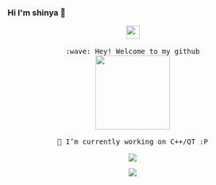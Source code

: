 ### Hi I'm shinya 👋

<p align="center">
  <img src="https://user-images.githubusercontent.com/5679180/79618120-0daffb80-80be-11ea-819e-d2b0fa904d07.gif" width="27px">
  <br><br>
  <samp>
    :wave: Hey! Welcome to my github
    <br>
    <img src="https://github.com/guobinhit/guobinhit/blob/master/loading/Kamado-Nezuko.gif" width="150px" height="150px" align="center">
    <br><br>🔭 I’m currently working on C++/QT :P<br><br>
    <img align="center" src="https://github-readme-stats.vercel.app/api?username=shinyawhy&count_private =true&show_icons=true&theme=tokyonight&icon_color=CE1D2D&text_color=718096&bg_color=ffffff&hide_title=false" />
    <div align = "center">
    <img align="center"
         src="https://github-readme-stats.vercel.app/api/top-langs/?username=shinyawhy&hide=javascript,html,css"
    />
      </div>
  </samp>
<br>
</p>

<!--
**shinyawhy/shinyawhy** is a ✨ _special_ ✨ repository because its `README.md` (this file) appears on your GitHub profile.

Here are some ideas to get you started:

- 🔭 I’m currently working on ...
- 🌱 I’m currently learning ...
- 👯 I’m looking to collaborate on ...
- 🤔 I’m looking for help with ...
- 💬 Ask me about ...
- 📫 How to reach me: ...
- 😄 Pronouns: ...
- ⚡ Fun fact: ...
-->
